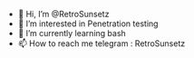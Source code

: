 - 👋 Hi, I’m @RetroSunsetz
- 👀 I’m interested in Penetration testing
- 🌱 I’m currently learning bash
- 📫 How to reach me telegram : RetroSunsetz

<!---
RetroSunsetz/RetroSunsetz is a ✨ special ✨ repository because its `README.md` (this file) appears on your GitHub profile.
You can click the Preview link to take a look at your changes.
--->
